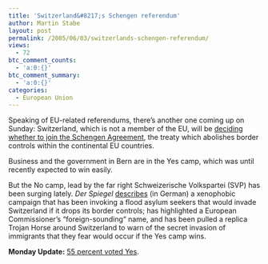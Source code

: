 ```yaml
---
title: 'Switzerland&#8217;s Schengen referendum'
author: Martin Stabe
layout: post
permalink: /2005/06/03/switzerlands-schengen-referendum/
views:
  - 72
btc_comment_counts:
  - 'a:0:{}'
btc_comment_summary:
  - 'a:0:{}'
categories:
  - European Union
---
```

Speaking of EU-related referendums, there&rsquo;s another one coming up on Sunday: Switzerland, which is not a member of the EU, will be [deciding whether to join the Schengen Agreement][1], the treaty which abolishes border controls within the continental EU countries.

Business and the government in Bern are in the Yes camp, which was until recently expected to win easily.

But the No camp, lead by the far right Schweizerische Volkspartei (SVP) has been surging lately. *Der Spiegel* [describes][2] (in German) a xenophobic campaign that has been invoking a flood asylum seekers that would invade Switzerland if it drops its border controls; has highlighted a European Commissioner&rsquo;s &ldquo;foreign-sounding&ldquo; name, and has been pulled a replica Trojan Horse around Switzerland to warn of the secret invasion of immigrants that they fear would occur if the Yes camp wins.

**Monday Update:** [55 percent voted Yes][3].

 [1]: http://www.iht.com/articles/2005/06/02/news/swiss.php
 [2]: http://www.spiegel.de/politik/ausland/0,1518,358761,00.html
 [3]: http://fistfulofeuros.net/archives/001471.php